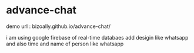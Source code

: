 # advance-chat
demo url : bizoally.github.io/advance-chat/

i am using google firebase of real-time databaes
add desigin like whatsapp and also time and name of person like whatsapp
